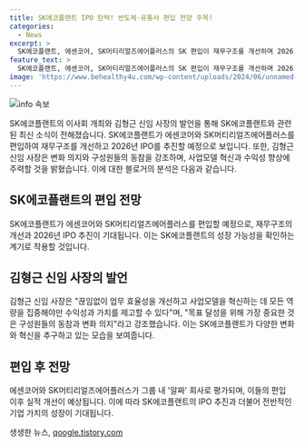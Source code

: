 ```yaml
---
title: SK에코플랜트 IPO 탄력! 반도체·유통사 편입 전망 주목!
categories:
  - News
excerpt: >
  SK에코플랜트, 에센코어, SK머티리얼즈에어플러스의 SK 편입이 재무구조를 개선하며 2026 IPO 탄력 받을 전망. 에센코어는 지난해 영업이익 594억원 기록하며 안정적, SK머티리얼즈에어플러스는 실적 안정적. SK에코플랜트는 EPC 사업으로 사업 확대 가능성 있고, SK테스와 협업 가능성도. 편입 후 실적 개선 기대되며, 신임 사장은 구성원의 동참과 변화 의지가 중요하다 강조.
feature_text: >
  SK에코플랜트, 에센코어, SK머티리얼즈에어플러스의 SK 편입이 재무구조를 개선하며 2026 IPO 탄력 받을 전망. 에센코어는 지난해 영업이익 594억원 기록하며 안정적, SK머티리얼즈에어플러스는 실적 안정적. SK에코플랜트는 EPC 사업으로 사업 확대 가능성 있고, SK테스와 협업 가능성도. 편입 후 실적 개선 기대되며, 신임 사장은 구성원의 동참과 변화 의지가 중요하다 강조.
image: 'https://www.behealthy4u.com/wp-content/uploads/2024/06/unnamed-file.png'
---
```


<p><img src="https://www.behealthy4u.com/wp-content/uploads/2024/06/unnamed-file.png" alt="info 속보" /></p>

<p>SK에코플랜트의 이사회 개최와 김형근 신임 사장의 발언을 통해 SK에코플랜트와 관련된 최신 소식이 전해졌습니다. SK에코플랜트가 에센코어와 SK머티리얼즈에어플러스를 편입하여 재무구조를 개선하고 2026년 IPO를 추진할 예정으로 보입니다. 또한, 김형근 신임 사장은 변화 의지와 구성원들의 동참을 강조하며, 사업모델 혁신과 수익성 향상에 주력할 것을 밝혔습니다. 이에 대한 블로거의 분석은 다음과 같습니다.</p>

<h2 data-ke-size="size26">SK에코플랜트의 편입 전망</h2>

<p>SK에코플랜트가 에센코어와 SK머티리얼즈에어플러스를 편입할 예정으로, 재무구조의 개선과 2026년 IPO 추진이 기대됩니다. 이는 SK에코플랜트의 성장 가능성을 확인하는 계기로 작용할 것입니다.</p>

<h2 data-ke-size="size26">김형근 신임 사장의 발언</h2>

<p>김형근 신임 사장은 "끊임없이 업무 효율성을 개선하고 사업모델을 혁신하는 데 모든 역량을 집중해야만 수익성과 가치를 제고할 수 있다"며, "목표 달성을 위해 가장 중요한 것은 구성원들의 동참과 변화 의지"라고 강조했습니다. 이는 SK에코플랜트가 다양한 변화와 혁신을 추구하고 있는 모습을 보여줍니다.</p>

<h2 data-ke-size="size26">편입 후 전망</h2>

<p>에센코어와 SK머티리얼즈에어플러스가 그룹 내 '알짜' 회사로 평가되며, 이들의 편입 이후 실적 개선이 예상됩니다. 이에 따라 SK에코플랜트의 IPO 추진과 더불어 전반적인 기업 가치의 성장이 기대됩니다.</p>
생생한 뉴스, <a href="https://qoogle.tistory.com" rel="dofollow">qoogle.tistory.com</a>


